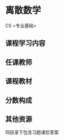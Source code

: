 # 离散数学
<div class="badges">
<span class="badge cs-badge">CS <专业基础></span>
</div>


## 课程学习内容

## 任课教师

## 课程教材

## 分数构成

## 其他资源

同目录下包含习题课后答案